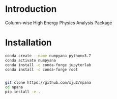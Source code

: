 # Introduction 
Column-wise High Energy Physics Analysis Package

# Installation
```bash
conda create --name numpyana python=3.7
conda activate numpyana
conda install -c conda-forge jupyterlab
conda install -c conda-forge root


git clone https://github.com/xju2/npana
cd npana
pip install -e .

```
